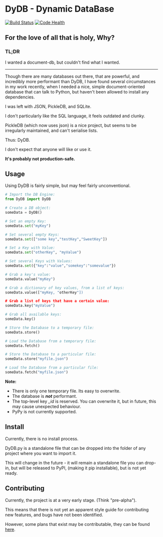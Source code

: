 # DyDB - Dynamic DataBase

[![Build Status](https://travis-ci.org/shakna-israel/DyDB.svg)](https://travis-ci.org/shakna-israel/DyDB) [![Code Health](https://landscape.io/github/shakna-israel/DyDB/master/landscape.svg?style=flat)](https://landscape.io/github/shakna-israel/DyDB/master)

## For the love of all that is holy, Why?

### TL;DR

I wanted a document-db, but couldn't find what I wanted.

---

Though there are many databases out there, that are powerful, and incredibly more performant than DyDB, I have found several circumstances in my work recently, when I needed a nice, simple document-oriented database that can talk to Python, but haven't been allowed to install any dependencies.

I was left with JSON, PickleDB, and SQLite.

I don't particularly like the SQL language, it feels outdated and clunky.

PickleDB (which now uses json) is a nice project, but seems to be irregularly maintained, and can't serialise lists.

Thus: DyDB.

I don't expect that anyone will like or use it.

**It's probably not production-safe.**

## Usage

Using DyDB is fairly simple, but may feel fairly unconventional.

```python
# Import the DB Engine:
from DyDB import DyDB

# Create a DB object:
someData = DyDB()

# Set an empty Key:
someData.set("myKey")

# Set several empty Keys:
someData.set(["some key","testKey","SweetKey"])

# Set a Key with Value:
someData.set("otherKey", "myValue")

# Set several Keys with Values:
someData.set({"key":"value","somekey":"somevalue"})

# Grab a key's value:
someData.value("myKey")

# Grab a dictionary of key values, from a list of keys:
someData.value(["myKey, "otherKey"])

# Grab a list of keys that have a certain value:
someData.key("myValue")

# Grab all available keys:
someData.key()

# Store the Database to a temporary file:
someData.store()

# Load the Database from a temporary file:
someData.fetch()

# Store the Database to a particular file:
someData.store("myfile.json")

# Load the Database from a particular file:
someData.fetch("myfile.json")
```

**Note:**

* There is only one temporary file. Its easy to overwrite.
* The database is ***not*** performant.
* The top-level key *_id* is reserved. You can overwrite it, but in future, this may cause unexpected behaviour.
* PyPy is not currently supported.

## Install

Currently, there is no install process.

DyDB.py is a standalone file that can be dropped into the folder of any project where you want to import it.

This will change in the future - it will remain a standalone file you can drop-in, but will be released to PyPI, (making it pip installable), but is not yet ready.

## Contributing

Currently, the project is at a very early stage. (Think "pre-alpha").

This means that there is not yet an apparent style guide for contributing new features, and bugs have not been identified.

However, some plans that exist may be contributable, they can be found [here](https://github.com/shakna-israel/DyDB/labels/enhancement).
